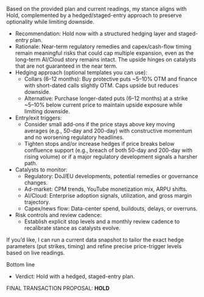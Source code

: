 Based on the provided plan and current readings, my stance aligns with Hold, complemented by a hedged/staged-entry approach to preserve optionality while limiting downside.

- Recommendation: Hold now with a structured hedging layer and staged-entry plan.
- Rationale: Near-term regulatory remedies and capex/cash-flow timing remain meaningful risks that could cap multiple expansion, even as the long-term AI/Cloud story remains intact. The upside hinges on catalysts that are not guaranteed in the near term.
- Hedging approach (optional templates you can use):
  - Collars (6–12 months): Buy protective puts ~5–10% OTM and finance with short-dated calls slightly OTM. Caps upside but reduces downside.
  - Alternative: Purchase longer-dated puts (6–12 months) at a strike ~5–10% below current price to maintain upside exposure while limiting downside.
- Entry/exit triggers:
  - Consider small add-ons if the price stays above key moving averages (e.g., 50-day and 200-day) with constructive momentum and no worsening regulatory headlines.
  - Tighten stops and/or increase hedges if price breaks below confluence support (e.g., breach of both 50-day and 200-day with rising volume) or if a major regulatory development signals a harsher path.
- Catalysts to monitor:
  - Regulatory: DoJ/EU developments, potential remedies or governance changes.
  - Ad-market: CPM trends, YouTube monetization mix, ARPU shifts.
  - AI/Cloud: Enterprise adoption signals, utilization, and gross margin trajectory.
  - Capex/news flow: Data-center spend, buildouts, delays, or overruns.
- Risk controls and review cadence:
  - Establish explicit stop levels and a monthly review cadence to recalibrate stance as catalysts evolve.

If you’d like, I can run a current data snapshot to tailor the exact hedge parameters (put strikes, timing) and refine precise price-trigger levels based on live readings.

Bottom line
- Verdict: Hold with a hedged, staged-entry plan.

FINAL TRANSACTION PROPOSAL: **HOLD**